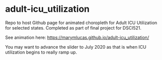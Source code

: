 # adult-icu_utilization
Repo to host Github page for animated choropleth for Adult ICU Utilization for selected states.  Completed as part of final project for DSCI521.

See animation here: https://marymlucas.github.io/adult-icu_utilization/

You may want to advance the slider to July 2020 as that is when ICU utilization begins to really ramp up.
